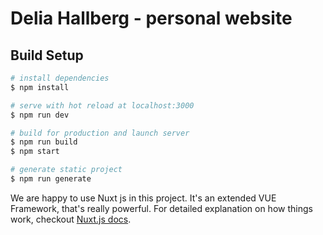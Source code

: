 # Delia Hallberg - personal website

## Build Setup

``` bash
# install dependencies
$ npm install

# serve with hot reload at localhost:3000
$ npm run dev

# build for production and launch server
$ npm run build
$ npm start

# generate static project
$ npm run generate
```

We are happy to use Nuxt js in this project. It's an extended VUE Framework, that's really powerful.
For detailed explanation on how things work, checkout [Nuxt.js docs](https://nuxtjs.org).
